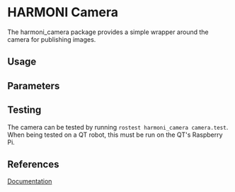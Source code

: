 # HARMONI Camera

The harmoni_camera package provides a simple wrapper around the camera for publishing images. 

## Usage
## Parameters
## Testing
The camera can be tested by running `rostest harmoni_camera camera.test`. When being tested on a QT robot, this must be run on the QT's Raspberry Pi.

## References
[Documentation](https://harmoni.readthedocs.io/en/latest/packages/harmoni_camera.html)